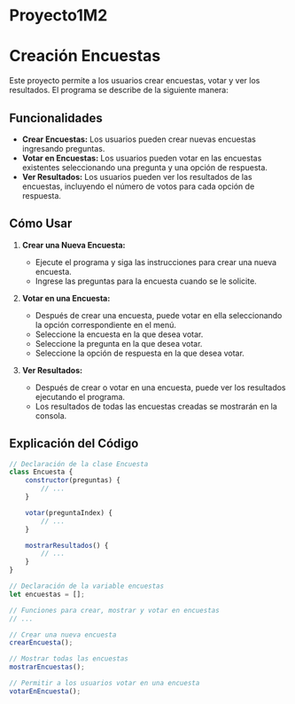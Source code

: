 # Proyecto1M2
# Creación Encuestas

Este proyecto permite a los usuarios crear encuestas, votar y ver los resultados. El programa se describe de la siguiente manera:
## Funcionalidades

- **Crear Encuestas:** Los usuarios pueden crear nuevas encuestas ingresando preguntas.
- **Votar en Encuestas:** Los usuarios pueden votar en las encuestas existentes seleccionando una pregunta y una opción de respuesta.
- **Ver Resultados:** Los usuarios pueden ver los resultados de las encuestas, incluyendo el número de votos para cada opción de respuesta.

## Cómo Usar

1. **Crear una Nueva Encuesta:**
   - Ejecute el programa y siga las instrucciones para crear una nueva encuesta.
   - Ingrese las preguntas para la encuesta cuando se le solicite.

2. **Votar en una Encuesta:**
   - Después de crear una encuesta, puede votar en ella seleccionando la opción correspondiente en el menú.
   - Seleccione la encuesta en la que desea votar.
   - Seleccione la pregunta en la que desea votar.
   - Seleccione la opción de respuesta en la que desea votar.

3. **Ver Resultados:**
   - Después de crear o votar en una encuesta, puede ver los resultados ejecutando el programa.
   - Los resultados de todas las encuestas creadas se mostrarán en la consola.

## Explicación del Código

```javascript
// Declaración de la clase Encuesta
class Encuesta {
    constructor(preguntas) {
        // ...
    }

    votar(preguntaIndex) {
        // ...
    }

    mostrarResultados() {
        // ...
    }
}

// Declaración de la variable encuestas
let encuestas = [];

// Funciones para crear, mostrar y votar en encuestas
// ...

// Crear una nueva encuesta
crearEncuesta();

// Mostrar todas las encuestas
mostrarEncuestas();

// Permitir a los usuarios votar en una encuesta
votarEnEncuesta();
